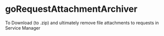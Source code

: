 # goRequestAttachmentArchiver
To Download (to .zip) and ultimately remove file attachments to requests in Service Manager
